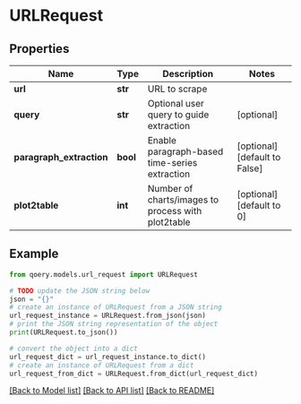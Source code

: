 # URLRequest


## Properties

Name | Type | Description | Notes
------------ | ------------- | ------------- | -------------
**url** | **str** | URL to scrape | 
**query** | **str** | Optional user query to guide extraction | [optional] 
**paragraph_extraction** | **bool** | Enable paragraph-based time-series extraction | [optional] [default to False]
**plot2table** | **int** | Number of charts/images to process with plot2table | [optional] [default to 0]

## Example

```python
from qoery.models.url_request import URLRequest

# TODO update the JSON string below
json = "{}"
# create an instance of URLRequest from a JSON string
url_request_instance = URLRequest.from_json(json)
# print the JSON string representation of the object
print(URLRequest.to_json())

# convert the object into a dict
url_request_dict = url_request_instance.to_dict()
# create an instance of URLRequest from a dict
url_request_from_dict = URLRequest.from_dict(url_request_dict)
```
[[Back to Model list]](../README.md#documentation-for-models) [[Back to API list]](../README.md#documentation-for-api-endpoints) [[Back to README]](../README.md)



